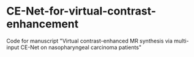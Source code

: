 # CE-Net-for-virtual-contrast-enhancement
Code for manuscript "Virtual contrast-enhanced MR synthesis via multi-input CE-Net on nasopharyngeal carcinoma patients"
